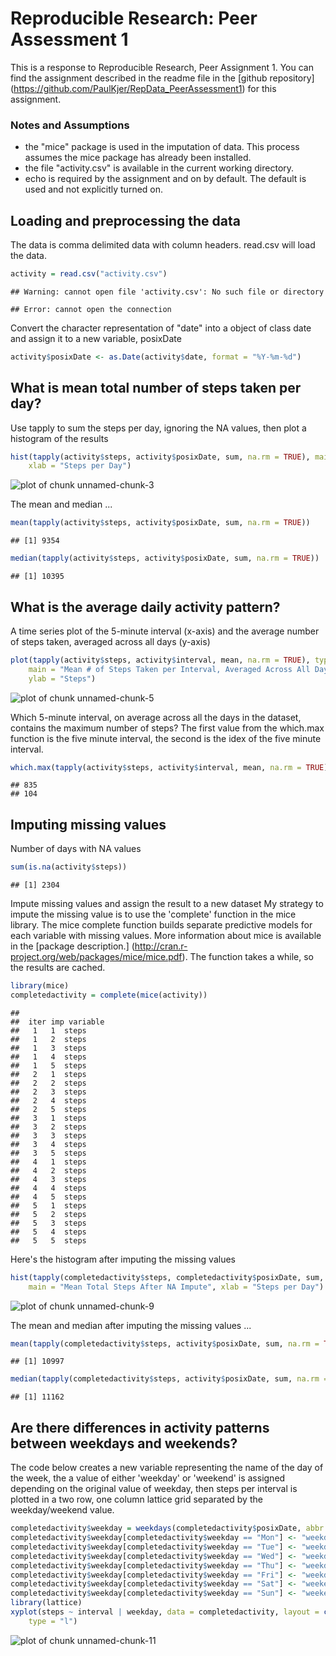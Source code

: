# Reproducible Research: Peer Assessment 1

This is a response to Reproducible Research, Peer Assignment 1.  You can find the assignment 
described in the readme file in the [github repository] (https://github.com/PaulKjer/RepData_PeerAssessment1) for this assignment.

###  Notes and Assumptions
- the "mice" package is used in the imputation of data.  This process assumes the mice package has already been installed. 
- the file "activity.csv" is available in the current working directory.
- echo is required by the assignment and on by default.  The default is used and not explicitly turned on.

## Loading and preprocessing the data
The data is comma delimited data with column headers.  read.csv will load the data.

```r
activity = read.csv("activity.csv")
```

```
## Warning: cannot open file 'activity.csv': No such file or directory
```

```
## Error: cannot open the connection
```


Convert the character representation of "date" into a object of class date and assign it to a new variable, posixDate

```r
activity$posixDate <- as.Date(activity$date, format = "%Y-%m-%d")
```


## What is mean total number of steps taken per day?
Use tapply to sum the steps per day, ignoring the NA values, then plot a histogram of the results

```r
hist(tapply(activity$steps, activity$posixDate, sum, na.rm = TRUE), main = "Mean Total Steps", 
    xlab = "Steps per Day")
```

![plot of chunk unnamed-chunk-3](figure/unnamed-chunk-3.png) 


The mean and median ...

```r
mean(tapply(activity$steps, activity$posixDate, sum, na.rm = TRUE))
```

```
## [1] 9354
```

```r
median(tapply(activity$steps, activity$posixDate, sum, na.rm = TRUE))
```

```
## [1] 10395
```



## What is the average daily activity pattern?

A time series plot of the 5-minute interval (x-axis) and the average number of steps taken, averaged across all days (y-axis)

```r
plot(tapply(activity$steps, activity$interval, mean, na.rm = TRUE), type = "l", 
    main = "Mean # of Steps Taken per Interval, Averaged Across All Days", xlab = "Interval", 
    ylab = "Steps")
```

![plot of chunk unnamed-chunk-5](figure/unnamed-chunk-5.png) 


Which 5-minute interval, on average across all the days in the dataset, contains the maximum number of steps?  The first value from the which.max function is the five minute interval, the second is the idex of the five minute interval. 


```r
which.max(tapply(activity$steps, activity$interval, mean, na.rm = TRUE))
```

```
## 835 
## 104
```


## Imputing missing values

Number of days with NA values

```r
sum(is.na(activity$steps))
```

```
## [1] 2304
```


Impute missing values and assign the result to a new dataset
My strategy to impute the missing value is to use the 'complete' function in the mice library. The mice complete function builds separate predictive models for each variable with missing values.  More information  about mice is available in the [package description.] (http://cran.r-project.org/web/packages/mice/mice.pdf).  The function takes a while, so the results are cached. 


```r
library(mice)
completedactivity = complete(mice(activity))
```

```
## 
##  iter imp variable
##   1   1  steps
##   1   2  steps
##   1   3  steps
##   1   4  steps
##   1   5  steps
##   2   1  steps
##   2   2  steps
##   2   3  steps
##   2   4  steps
##   2   5  steps
##   3   1  steps
##   3   2  steps
##   3   3  steps
##   3   4  steps
##   3   5  steps
##   4   1  steps
##   4   2  steps
##   4   3  steps
##   4   4  steps
##   4   5  steps
##   5   1  steps
##   5   2  steps
##   5   3  steps
##   5   4  steps
##   5   5  steps
```


Here's the histogram after imputing the missing values

```r
hist(tapply(completedactivity$steps, completedactivity$posixDate, sum, na.rm = TRUE), 
    main = "Mean Total Steps After NA Impute", xlab = "Steps per Day")
```

![plot of chunk unnamed-chunk-9](figure/unnamed-chunk-9.png) 


The mean and median after imputing the missing values ... 

```r
mean(tapply(completedactivity$steps, activity$posixDate, sum, na.rm = TRUE))
```

```
## [1] 10997
```

```r
median(tapply(completedactivity$steps, activity$posixDate, sum, na.rm = TRUE))
```

```
## [1] 11162
```



## Are there differences in activity patterns between weekdays and weekends?

The code below creates a new variable representing the name of the day of the week, the a value of either 'weekday' or 'weekend' is assigned depending on the original value of weekday, then steps per interval is plotted in a two row, one column lattice grid separated by the weekday/weekend value.

```r
completedactivity$weekday = weekdays(completedactivity$posixDate, abbr = TRUE)
completedactivity$weekday[completedactivity$weekday == "Mon"] <- "weekday"
completedactivity$weekday[completedactivity$weekday == "Tue"] <- "weekday"
completedactivity$weekday[completedactivity$weekday == "Wed"] <- "weekday"
completedactivity$weekday[completedactivity$weekday == "Thu"] <- "weekday"
completedactivity$weekday[completedactivity$weekday == "Fri"] <- "weekday"
completedactivity$weekday[completedactivity$weekday == "Sat"] <- "weekend"
completedactivity$weekday[completedactivity$weekday == "Sun"] <- "weekend"
library(lattice)
xyplot(steps ~ interval | weekday, data = completedactivity, layout = c(1, 2), 
    type = "l")
```

![plot of chunk unnamed-chunk-11](figure/unnamed-chunk-11.png) 



